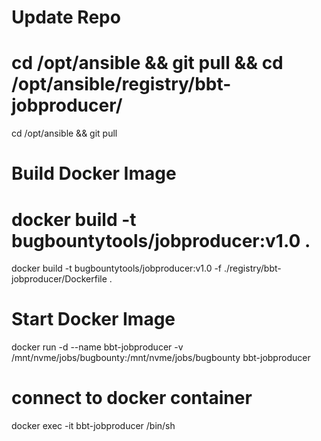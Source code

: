 # Update Repo
# cd /opt/ansible && git pull && cd /opt/ansible/registry/bbt-jobproducer/
cd /opt/ansible && git pull

# Build Docker Image
# docker build -t bugbountytools/jobproducer:v1.0 .
docker build -t bugbountytools/jobproducer:v1.0 -f ./registry/bbt-jobproducer/Dockerfile .


# Start Docker Image
docker run -d --name bbt-jobproducer -v /mnt/nvme/jobs/bugbounty:/mnt/nvme/jobs/bugbounty bbt-jobproducer

# connect to docker container
docker exec -it bbt-jobproducer /bin/sh
